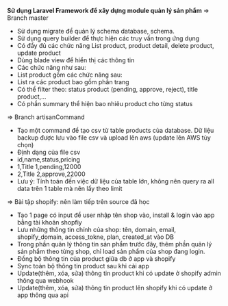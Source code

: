 **Sử dụng Laravel Framework để xây dựng module quản lý sản phẩm** => Branch master
- Sử dụng migrate để quản lý schema database, schema.
- Sử dụng query builder để thực hiện các truy vấn trong ứng dụng
- Có đầy đủ các chức năng List product, product detail, delete product, update product
- Dùng blade view để hiển thị các thông tin
- Các chức năng như sau:
- List product gồm các chức năng sau: 
- List ra các product bao gồm phân trang
- Có thể filter theo: status product (pending, approve, reject),  title product,...
- Có phần summary thể hiện bao nhiêu product cho từng status

=> Branch artisanCommand
- Tạo một command để tạo csv từ table products của database. Dữ liệu backup được lưu vào file csv và upload lên aws (update lên AWS tùy chọn)
- Định dạng của file csv 
- id,name,status,pricing 
- 1,Title 1,pending,12000
- 2,Title 2,approve,22000
- Lưu ý: Tính toán đến việc dữ liệu của table lớn, không nên query ra all data trên 1 table mà nên lấy theo limit

=> Bài tập shopify: nên làm tiếp trên source đã học
- Tạo 1 page có input để user nhập tên shop vào, install & login vào app bằng tài khoản shopfiy
- Lưu những thông tin chính của shop: tên, domain, email, shopify_domain, access_tokne, plan, created_at vào DB
- Trong phần quản lý thông tin sản phẩm trước đây, thêm phần quản lý sản phẩm theo từng shop, chỉ load sản phẩm của shop đang login.
- Đồng bộ thông tin của product giữa db ở app và shopify
- Sync toàn bộ thông tin product sau khi cài app
- Update(thêm, xóa, sửa) thông tin product khi có update ở shopify admin thông qua webhook
- Update(thêm, xóa, sửa) thông tin product lên shopify khi có update ở app thông qua api
